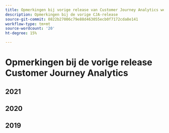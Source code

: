 ```yaml
---
title: Opmerkingen bij vorige release van Customer Journey Analytics weergeven
description: Opmerkingen bij de vorige CJA-release
source-git-commit: 0822b27006c79e88d463055ecb0f7172cda8e141
workflow-type: tm+mt
source-wordcount: '20'
ht-degree: 15%

---
```



# Opmerkingen bij de vorige release Customer Journey Analytics

## 2021


## 2020


## 2019
